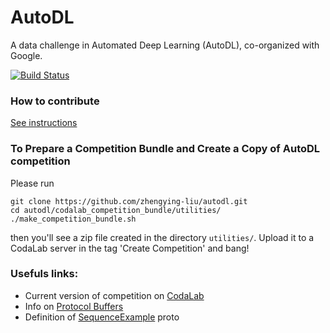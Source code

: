 # AutoDL
A data challenge in Automated Deep Learning (AutoDL), co-organized with Google.

[![Build Status](https://travis-ci.org/zhengying-liu/autodl.svg?branch=master)](https://travis-ci.org/zhengying-liu/autodl)

### How to contribute
[See instructions](https://github.com/zhengying-liu/autodl/blob/master/CONTRIBUTING.md)

### To Prepare a Competition Bundle and Create a Copy of AutoDL competition
Please run
```
git clone https://github.com/zhengying-liu/autodl.git
cd autodl/codalab_competition_bundle/utilities/
./make_competition_bundle.sh
```
then you'll see a zip file created in the directory `utilities/`. Upload it to a
CodaLab server in the tag 'Create Competition' and bang!

### Usefuls links:
- Current version of competition on [CodaLab](http://35.193.242.121/competitions/8)
- Info on [Protocol Buffers](https://developers.google.com/protocol-buffers/)
- Definition of [SequenceExample](https://github.com/tensorflow/tensorflow/blob/r1.7/tensorflow/core/example/example.proto) proto
